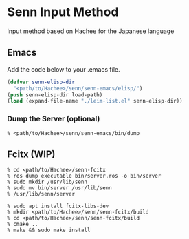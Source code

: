 # Senn Input Method

Input method based on Hachee for the Japanese language

## Emacs

Add the code below to your .emacs file.

```lisp
(defvar senn-elisp-dir
  "<path/to/Hachee>/senn/senn-emacs/elisp/")
(push senn-elisp-dir load-path)
(load (expand-file-name "./leim-list.el" senn-elisp-dir))
```

### Dump the Server (optional)

```
% <path/to/Hachee>/senn/senn-emacs/bin/dump
```

## Fcitx (WIP)

```
% cd <path/to/Hachee>/senn-fcitx
% ros dump executable bin/server.ros -o bin/server
% sudo mkdir /usr/lib/senn
% sudo mv bin/server /usr/lib/senn
% /usr/lib/senn/server

% sudo apt install fcitx-libs-dev
% mkdir <path/to/Hachee>/senn/senn-fcitx/build
% cd <path/to/Hachee>/senn/senn-fcitx/build
% cmake ..
% make && sudo make install
```

